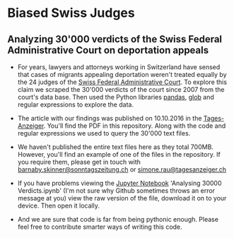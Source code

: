# Biased Swiss Judges

## Analyzing 30'000 verdicts of the Swiss Federal Administrative Court on deportation appeals

- For years, lawyers and attorneys working in Switzerland have sensed that cases of migrants appealing deportation weren't treated equally by the 24 judges of the [Swiss Federal Administrative Court](http://www.bvger.ch/index.html?lang=en). To explore this claim we scraped the 30'000 verdicts of the court since 2007 from the court's data base. Then used the Python libraries [pandas](http://pandas.pydata.org/), [glob](https://docs.python.org/2/library/glob.html) and regular expressions to explore the data.

- The article with our findings was published on 10.10.2016 in the [Tages-Anzeiger](http://www.tagesanzeiger.ch). You'll find the PDF in this repository. Along with the code and regular expressions we used to query the 30'000 text files.

- We haven't published the entire text files here as they total 700MB. However, you'll find an example of one of the files in the repository. If you require them, please get in touch with barnaby.skinner@sonntagszeitung.ch or simone.rau@tagesanzeiger.ch

- If you have problems viewing the [Jupyter Notebook](http://jupyter.org/) 'Analysing 30000 Verdicts.ipynb' (I'm not sure why Github sometimes throws an error message at you) view the raw version of the file, download it on to your device. Then open it locally.

- And we are sure that code is far from being pythonic enough. Please feel free to contribute smarter ways of writing this code.
